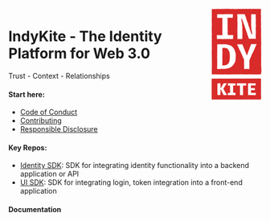 <div align="right">
  
<img src="../assets/IndyKITE_Rough_red.png" alt="IndyKite Red Logo" style="width:100px;height:183px" align="right">
  
</div
 
<div align="left">
 
  # IndyKite - The Identity Platform for Web 3.0

Trust - Context - Relationships
 
</div>

<div align="left">
  
#### Start here:

- [Code of Conduct](https://github.com/indykite/CODE_OF_CONDUCT.md)
- [Contributing](https://github.com/indykite/contributing.md)
- [Responsible Disclosure](https://github.com/indykite/responsible_disclosure.md)

</div>

<div align="left">
 
#### Key Repos:
  
  - [Identity SDK](https://github.com/indykite/jarvis-sdk-nodejs-proto): SDK for integrating identity functionality into a backend application or API
  - [UI SDK](https://github.com/indykite/indykite-ui-sdk): SDK for integrating login, token integration into a front-end application

</div>

<div align="left">
  
#### Documentation
  
  
</div>

